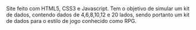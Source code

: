 Site feito com HTML5, CSS3 e Javascript. Tem o objetivo de simular um kit de dados, contendo dados de 4,6,8,10,12 e 20 lados, sendo portanto um kit de dados para o estilo de jogo conhecido como RPG.
